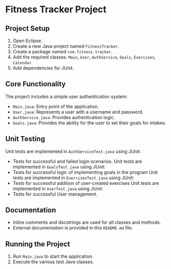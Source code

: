 # Fitness Tracker Project

## Project Setup

1. Open Eclipse.
2. Create a new Java project named `FitnessTracker`.
3. Create a package named `com.fitness.tracker`.
4. Add the required classes: `Main`, `User`, `AuthService`, `Goals`, `Exercises`, `Calendar`
5. Add dependencies for JUnit.

## Core Functionality

The project includes a simple user authentication system:
- `Main.java`: Entry point of the application.
- `User.java`: Represents a user with a username and password.
- `AuthService.java`: Provides authentication logic.
- `Goals.java`: Provides the ability for the user to set their goals for intakes.

## Unit Testing

Unit tests are implemented in `AuthServiceTest.java` using JUnit:
- Tests for successful and failed login scenarios.
Unit tests are implemented in `GoalsTest.java` using JUnit:
- Tests for successful logic of implementing goals in the program
Unit tests are implemented in `ExercisesTest.java` using JUnit:
- Tests for successful addition of user-created exercises
Unit tests are implemented in `UserTest.java` using JUnit:
- Tests for successful User management.

## Documentation

- Inline comments and docstrings are used for all classes and methods.
- External documentation is provided in this `README.md` file.

## Running the Project

1. Run `Main.java` to start the application.
2. Execute the various test Java classes.

